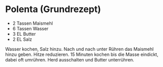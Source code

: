 ﻿# Polenta (Grundrezept)

- 2 Tassen Maismehl
- 6 Tassen Wasser
- 3 EL Butter
- 2 EL Salz

Wasser kochen, Salz hinzu.
Nach und nach unter Rühren das Maismehl hinzu geben.
Hitze reduzieren.
15 Minuten kochen bis die Masse eindickt, dabei oft umrühren.
Herd ausschalten und Butter unterrühren.
